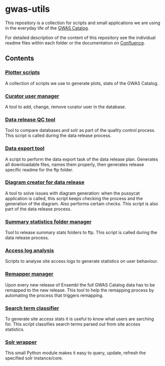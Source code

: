 # gwas-utils

This repository is a collection for scripts and small applications we are using in the everyday life of the [GWAS Catalog](http://www.ebi.ac.uk/gwas).

For detailed description of the content of this repository see the individual readme files within each folder or the documentation on [Confluence](https://www.ebi.ac.uk/seqdb/confluence/display/GOCI/GWAS+Catalog+tools+and+scripts). 

## Contents

### [Plotter scripts](https://github.com/EBISPOT/gwas-utils/tree/master/catalogPlots)

A collection of scripts we use to generate plots, stats of the GWAS Catalog. 

### [Curator user manager](https://github.com/EBISPOT/gwas-utils/tree/master/curatorUserManager)

A tool to add, change, remove curator user in the database.

### [Data release QC tool](https://github.com/EBISPOT/gwas-utils/tree/master/dataReleaseQC)

Tool to compare databases and solr as part of the quality control process. This script is called during the data release process.

### [Data export tool](https://github.com/EBISPOT/gwas-utils/tree/master/data_export)

A script to perform the data export task of the data release plan. Generates all downloadable files, names them properly, then generates release specific readme for the ftp folder.

### [Diagram creator for data release](https://github.com/EBISPOT/gwas-utils/tree/master/diagramCreator)

A tool to solve issues with diagram generation: when the pussycat application is called, this script keeps checking the process and the generation of the diagram. Also performs certain checks. This script is also part of the data release process.

### [Summary statistics folder manager](https://github.com/EBISPOT/gwas-utils/tree/master/ftpSummaryStatsScript)

Tool to release summary stats folders to ftp. This script is called during the data release process.

### [Access log analysis](https://github.com/EBISPOT/gwas-utils/tree/master/log-analysis)

Scripts to analyse site access logs to generate statistics on user behaviour. 

### [Remapper manager](https://github.com/EBISPOT/gwas-utils/tree/master/remapper_manager)

Upon every new release of Ensembl the full GWAS Catalog data has to be remapped to the new release. This tool to help the remapping process by automating the process that triggers remapping. 

### [Search term classifier](https://github.com/EBISPOT/gwas-utils/tree/master/search_term_classifier)

To generate site access stats it is useful to know what users are sarching for. This script classifies search terms parsed out from site access statistics.

### [Solr wrapper](https://github.com/EBISPOT/gwas-utils/tree/master/solrWrapper)

This small Python module makes it easy to query, update, refresh the specified solr instance/core. 



